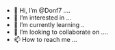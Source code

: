 - 👋 Hi, I’m @Donf7 ....
- 👀 I’m interested in ...
- 🌱 I’m currently learning ..
- 💞️ I’m looking to collaborate on ....
- 📫 How to reach me ...


<!---
Donf7/Donf7 is a ✨ special ✨ repository because its `README.md` (this file) appears on your GitHub profile.
You can click the Preview link to take a look at your changes.
--->

